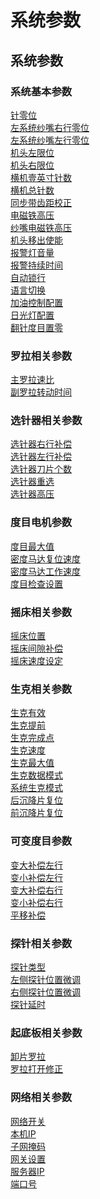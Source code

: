 # 系统参数

## 系统参数

### 系统基本参数

[针零位](bang-zhu-shuo-ming.md#zhen-ling-wei)  
 [左系统纱嘴右行零位](bang-zhu-shuo-ming.md#zuo-xi-tong-sha-zui-you-hang-ling-wei)  
 [左系统纱嘴左行零位](bang-zhu-shuo-ming.md#zuo-xi-tong-sha-zui-zuo-hang-ling-wei)  
 [机头左限位](bang-zhu-shuo-ming.md#ji-tou-zuo-xian-wei)  
 [机头右限位](bang-zhu-shuo-ming.md#ji-tou-you-xian-wei)  
 [横机壹英寸针数](bang-zhu-shuo-ming.md#heng-ji-yi-ying-cun-zhen-shu)  
 [横机总针数](bang-zhu-shuo-ming.md#heng-ji-zong-zhen-shu)  
 [同步带齿距校正](bang-zhu-shuo-ming.md#tong-bu-dai-chi-ju-xiao-zheng)  
 [电磁铁高压](bang-zhu-shuo-ming.md#dian-ci-tie-gao-ya)  
 [纱嘴电磁铁高压](bang-zhu-shuo-ming.md#sha-zui-dian-ci-tie-gao-ya)  
 [机头移出使能](bang-zhu-shuo-ming.md#ji-tou-yi-chu-shi-neng)  
 [报警灯音量](bang-zhu-shuo-ming.md#bao-jing-deng-yin-liang)  
 [报警持续时间](bang-zhu-shuo-ming.md#bao-jing-chi-xu-shi-jian)  
 [自动锁行]()  
 [语言切换]()  
 [加油控制配置]()  
 [日光灯配置]()  
 [翻针度目置零]()  


### 罗拉相关参数

[主罗拉速比]()  
 [副罗拉转动时间]()  


### 选针器相关参数

[选针器右行补偿]()  
 [选针器左行补偿]()  
 [选针器刀片个数]()  
 [选针器重选]()  
 [选针器高压]()  


### 度目电机参数

[度目最大值]()  
 [密度马达复位速度]()  
 [密度马达工作速度]()  
 [度目检查设置]()  


### 摇床相关参数

[摇床位置]()  
 [摇床间隙补偿]()  
 [摇床速度设定]()  


### 生克相关参数

[生克有效]()  
 [生克提前]()  
 [生克完成点]()  
 [生克速度]()  
 [生克最大值]()  
 [生克数据模式]()  
 [系统生克模式]()  
 [后沉降片复位]()  
 [前沉降片复位]()  


### 可变度目参数

[变大补偿左行]()  
 [变小补偿左行]()  
 [变大补偿右行]()  
 [变小补偿右行]()  
 [平移补偿]()  


### 探针相关参数

[探针类型]()  
 [左侧探针位置微调]()  
 [右侧探针位置微调]()  
 [探针延时]()  


### 起底板相关参数

[卸片罗拉]()  
 [罗拉打开修正]()  


### 网络相关参数

[网络开关]()  
 [本机IP]()  
 [子网掩码]()  
 [网关设置]()  
 [服务器IP]()  
 [端口号]()



